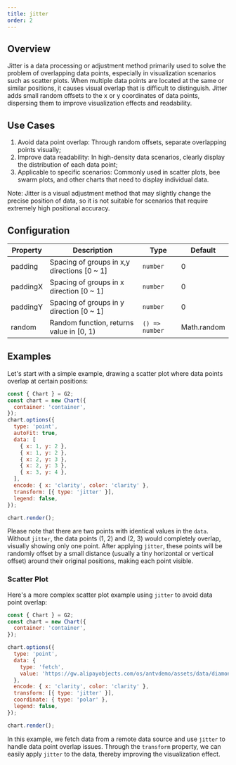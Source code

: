 ```yaml
---
title: jitter
order: 2
---
```


## Overview

Jitter is a data processing or adjustment method primarily used to solve the problem of overlapping data points, especially in visualization scenarios such as scatter plots. When multiple data points are located at the same or similar positions, it causes visual overlap that is difficult to distinguish. Jitter adds small random offsets to the x or y coordinates of data points, dispersing them to improve visualization effects and readability.

## Use Cases

1. Avoid data point overlap: Through random offsets, separate overlapping points visually;
2. Improve data readability: In high-density data scenarios, clearly display the distribution of each data point;
3. Applicable to specific scenarios: Commonly used in scatter plots, bee swarm plots, and other charts that need to display individual data.

Note: Jitter is a visual adjustment method that may slightly change the precise position of data, so it is not suitable for scenarios that require extremely high positional accuracy.

## Configuration

| Property | Description                                 | Type           | Default     |
| -------- | ------------------------------------------- | -------------- | ----------- |
| padding  | Spacing of groups in x,y directions [0 ~ 1] | `number`       | 0           |
| paddingX | Spacing of groups in x direction [0 ~ 1]    | `number`       | 0           |
| paddingY | Spacing of groups in y direction [0 ~ 1]    | `number`       | 0           |
| random   | Random function, returns value in [0, 1)    | `() => number` | Math.random |

## Examples

Let's start with a simple example, drawing a scatter plot where data points overlap at certain positions:

```js | ob { autoMount: true }
const { Chart } = G2;
const chart = new Chart({
  container: 'container',
});
chart.options({
  type: 'point',
  autoFit: true,
  data: [
    { x: 1, y: 2 },
    { x: 1, y: 2 },
    { x: 2, y: 3 },
    { x: 2, y: 3 },
    { x: 3, y: 4 },
  ],
  encode: { x: 'clarity', color: 'clarity' },
  transform: [{ type: 'jitter' }],
  legend: false,
});

chart.render();
```

Please note that there are two points with identical values in the `data`. Without `jitter`, the data points (1, 2) and (2, 3) would completely overlap, visually showing only one point.
After applying `jitter`, these points will be randomly offset by a small distance (usually a tiny horizontal or vertical offset) around their original positions, making each point visible.

### Scatter Plot

Here's a more complex scatter plot example using `jitter` to avoid data point overlap:

```js | ob { autoMount: true }
const { Chart } = G2;
const chart = new Chart({
  container: 'container',
});

chart.options({
  type: 'point',
  data: {
    type: 'fetch',
    value: 'https://gw.alipayobjects.com/os/antvdemo/assets/data/diamond.json',
  },
  encode: { x: 'clarity', color: 'clarity' },
  transform: [{ type: 'jitter' }],
  coordinate: { type: 'polar' },
  legend: false,
});

chart.render();
```

In this example, we fetch data from a remote data source and use `jitter` to handle data point overlap issues. Through the `transform` property, we can easily apply `jitter` to the data, thereby improving the visualization effect.
